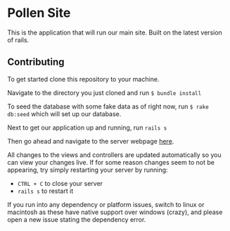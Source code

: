 # Pollen Site

This is the application that will run our main site. Built on the latest version of rails.


## Contributing

To get started clone this repository to your machine.

Navigate to the directory you just cloned and run `$ bundle install`

To seed the database with some fake data as of right now, run `$ rake db:seed` which will set up our database.

Next to get our application up and running, run `rails s`

Then go ahead and navigate to the server webpage [here](localhost:3000). 

All changes to the views and controllers are updated automatically so you can view your changes live. 
If for some reason changes seem to not be appearing, try simply restarting your server by running:

* `CTRL + C` to close your server
* `rails s` to restart it

If you run into any dependency or platform issues, switch to linux or macintosh as these have native support over windows (crazy), and please open a new issue stating the dependency error.